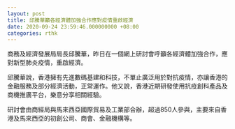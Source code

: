 ```yaml
---
layout: post
title: 邱騰華籲各經濟體加強合作應對疫情重啟經濟
date: 2020-09-24 23:59:46.000000000 +08:00
categories: rthk
---
```


商務及經濟發展局局長邱騰華，昨日在一個網上研討會呼籲各經濟體加強合作，應對新型肺炎疫情，重啟經濟。

邱騰華說，香港擁有先進數碼基建和科技，不單止廣泛用於對抗疫情，亦讓香港的金融服務及部分經濟活動，正常運作。他又說，香港近期研發使用抗疫創科產品及商機推廣平台，樂意分享相關經驗。

研討會由商經局與馬來西亞國際貿易及工業部合辦，超過850人參與，主要來自香港及馬來西亞的初創公司、商會、金融機構等。
